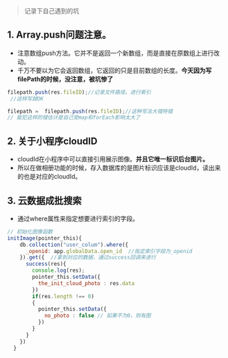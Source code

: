 > 记录下自己遇到的坑

## 1. Array.push问题注意。
* 注意数组push方法。它并不是返回一个新数组，而是直接在原数组上进行改动。
* 千万不要以为它会返回数组，它返回的只是目前数组的长度。**今天因为写filePath的时候，没注意，被坑惨了**
```js
filepath.push(res.fileID);//记录文件路径。进行索引
 //这样写就OK

filepath =  filepath.push(res.fileID);//这种写法大错特错
// 能犯这样的错估计是自己受map和forEach影响太大了
```


## 2. 关于小程序cloudID
* cloudId在小程序中可以直接引用展示图像。**并且它唯一标识后台图片。**
* 所以在做相册功能的时候，存入数据库的是图片标识应该是cloudId，读出来的也是对应的cloudId。



## 3. 云数据成批搜索 

* 通过where属性来指定想要进行索引的字段。
```js
// 初始化图像函数
initImage(pointer_this){
    db.collection("user_colum").where({
      _openid: app.globalData.open_id  //指定索引字段为_openid
    }).get({  //拿到对应的数据，通过success回调来进行
      success(res){
        console.log(res);
        pointer_this.setData({
          the_init_cloud_photo : res.data 
        })
        if(res.length !== 0)
        {
          pointer_this.setData({
            no_photo : false // 如果不为0，则有图
          })
        }
      }
    })
  }

```